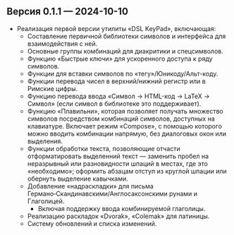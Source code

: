 ## Версия 0.1.1 — 2024-10-10

- Реализация первой версии утилиты «DSL KeyPad», включающая:
  - Составление первичной библиотеки символов и интерфейса для взаимодействия с ней.
  - Основные группы комбинаций для диакритики и спецсимволов.
  - Функцию «Быстрые ключи» для ускоренного доступа к ряду символов.
  - Функции для вставки символов по «тегу»/Юникоду/Альт-коду.
  - Функции перевода чисел в верхний/нижний регистр или в Римские цифры.
  - Функцию перевода ввода «Символ → HTML-код → LaTeX → Символ» (если символ в библиотеке это поддерживает).
  - Функцию «Плавильни», которая позволяет получать множество символов посредством комбинаций символов, доступных на клавиатуре. Включает режим «Compose», с помощью которого можно вводить комбинации напрямую, без диалоговых окон или выделения.
  - Функции обработки текста, позволяющие отчасти отформатировать выделенний текст — заменить пробел на неразрывный или разновидности шпаций в местах, где это «необходимо»; оформить абзацам отступ из круглой шпации или обернуть выделение кавычками.
  - Добавление «надраскладки» для письма Германо‑Скандинавскими/Англосаксонскими рунами и Глаголицей.
    - Включая поддержку ввода комбинируемой глаголицы.
  - Реализацию раскладок «Dvorak», «Colemak» для латиницы.
  - Систему обновлений и списка изменений.
